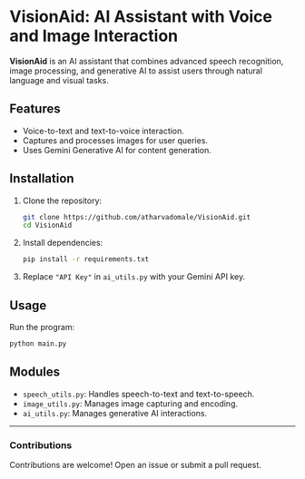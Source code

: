 # VisionAid: AI Assistant with Voice and Image Interaction

**VisionAid** is an AI assistant that combines advanced speech recognition, image processing, and generative AI to assist users through natural language and visual tasks.

## Features
- Voice-to-text and text-to-voice interaction.
- Captures and processes images for user queries.
- Uses Gemini Generative AI for content generation.

## Installation
1. Clone the repository:
   ```bash
   git clone https://github.com/atharvadomale/VisionAid.git
   cd VisionAid
   ```

2. Install dependencies:
   ```bash
   pip install -r requirements.txt
   ```

3. Replace `"API Key"` in `ai_utils.py` with your Gemini API key.

## Usage
Run the program:
```bash
python main.py
```

## Modules
- `speech_utils.py`: Handles speech-to-text and text-to-speech.
- `image_utils.py`: Manages image capturing and encoding.
- `ai_utils.py`: Manages generative AI interactions.

---

### Contributions
Contributions are welcome! Open an issue or submit a pull request.
